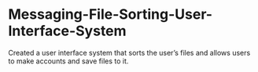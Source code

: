 # Messaging-File-Sorting-User-Interface-System
Created a user interface system that sorts the user’s files and allows users to make accounts and save files to it. 
